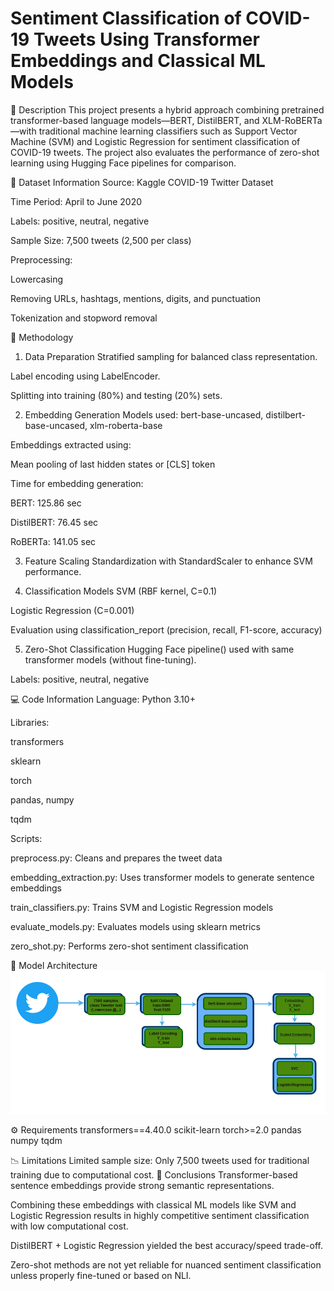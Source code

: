# Sentiment Classification of COVID-19 Tweets Using Transformer Embeddings and Classical ML Models
📌 Description
This project presents a hybrid approach combining pretrained transformer-based language models—BERT, DistilBERT, and XLM-RoBERTa—with traditional machine learning classifiers such as Support Vector Machine (SVM) and Logistic Regression for sentiment classification of COVID-19 tweets. The project also evaluates the performance of zero-shot learning using Hugging Face pipelines for comparison.

📂 Dataset Information
Source: Kaggle COVID-19 Twitter Dataset

Time Period: April to June 2020

Labels: positive, neutral, negative

Sample Size: 7,500 tweets (2,500 per class)

Preprocessing:

Lowercasing

Removing URLs, hashtags, mentions, digits, and punctuation

Tokenization and stopword removal

🧠 Methodology
1. Data Preparation
Stratified sampling for balanced class representation.

Label encoding using LabelEncoder.

Splitting into training (80%) and testing (20%) sets.

2. Embedding Generation
Models used: bert-base-uncased, distilbert-base-uncased, xlm-roberta-base

Embeddings extracted using:

Mean pooling of last hidden states or [CLS] token

Time for embedding generation:

BERT: 125.86 sec

DistilBERT: 76.45 sec

RoBERTa: 141.05 sec

3. Feature Scaling
Standardization with StandardScaler to enhance SVM performance.

4. Classification Models
SVM (RBF kernel, C=0.1)

Logistic Regression (C=0.001)

Evaluation using classification_report (precision, recall, F1-score, accuracy)

5. Zero-Shot Classification
Hugging Face pipeline() used with same transformer models (without fine-tuning).

Labels: positive, neutral, negative

💻 Code Information
Language: Python 3.10+

Libraries:

transformers

sklearn

torch

pandas, numpy

tqdm

Scripts:

preprocess.py: Cleans and prepares the tweet data

embedding_extraction.py: Uses transformer models to generate sentence embeddings

train_classifiers.py: Trains SVM and Logistic Regression models

evaluate_models.py: Evaluates models using sklearn metrics

zero_shot.py: Performs zero-shot sentiment classification

📌 Model Architecture
![Model Architecture](Image/Capture.png)

⚙️ Requirements
transformers==4.40.0
scikit-learn
torch>=2.0
pandas
numpy
tqdm

📉 Limitations
Limited sample size: Only 7,500 tweets used for traditional training due to computational cost.
📌 Conclusions
Transformer-based sentence embeddings provide strong semantic representations.

Combining these embeddings with classical ML models like SVM and Logistic Regression results in highly competitive sentiment classification with low computational cost.

DistilBERT + Logistic Regression yielded the best accuracy/speed trade-off.

Zero-shot methods are not yet reliable for nuanced sentiment classification unless properly fine-tuned or based on NLI.
